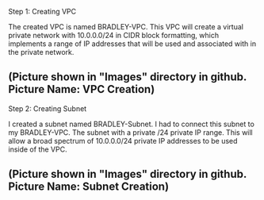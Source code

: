Step 1: Creating VPC

The created VPC is named BRADLEY-VPC. This VPC will create a virtual private network with 10.0.0.0/24 in CIDR block formatting,
which implements a range of IP addresses that will be used and associated with in the private network. 

(Picture shown in "Images" directory in github. Picture Name: VPC Creation) 
-----------------------------------------------------------------------------------------------------------------------------------------
Step 2: Creating Subnet

I created a subnet named BRADLEY-Subnet. I had to connect this subnet to my BRADLEY-VPC. The subnet with a private /24 private IP
range. This will allow a broad spectrum of 10.0.0.0/24 private IP addresses to be used inside of the VPC.

(Picture shown in "Images" directory in github. Picture Name: Subnet Creation) 
-----------------------------------------------------------------------------------------------------------------------------------------

